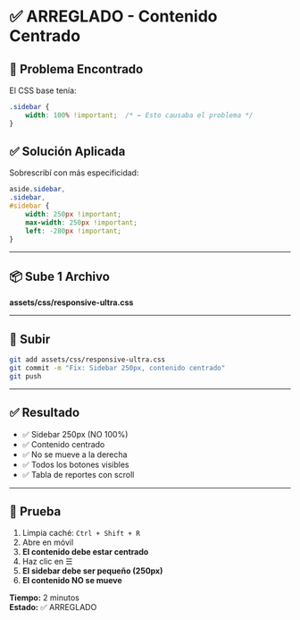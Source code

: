 # ✅ ARREGLADO - Contenido Centrado

## 🎯 Problema Encontrado

El CSS base tenía:
```css
.sidebar {
    width: 100% !important;  /* ← Esto causaba el problema */
}
```

## ✅ Solución Aplicada

Sobrescribí con más especificidad:
```css
aside.sidebar,
.sidebar,
#sidebar {
    width: 250px !important;
    max-width: 250px !important;
    left: -280px !important;
}
```

---

## 📦 Sube 1 Archivo

**assets/css/responsive-ultra.css**

---

## 🚀 Subir

```bash
git add assets/css/responsive-ultra.css
git commit -m "Fix: Sidebar 250px, contenido centrado"
git push
```

---

## ✅ Resultado

- ✅ Sidebar 250px (NO 100%)
- ✅ Contenido centrado
- ✅ No se mueve a la derecha
- ✅ Todos los botones visibles
- ✅ Tabla de reportes con scroll

---

## 🧪 Prueba

1. Limpia caché: `Ctrl + Shift + R`
2. Abre en móvil
3. **El contenido debe estar centrado**
4. Haz clic en ☰
5. **El sidebar debe ser pequeño (250px)**
6. **El contenido NO se mueve**

**Tiempo:** 2 minutos  
**Estado:** ✅ ARREGLADO
